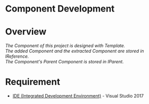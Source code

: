 # Component Development

**Overview**
====
*The Component of this project is designed with Template.*<br>
*The added Component and the extracted Component are stored in IReference.*<br>
*The Component's Parent Component is stored in IParent.*<br>

**Requirement**
====
*  [IDE (Integrated Development Environment)](https://my.visualstudio.com/Downloads?q=Visual%20Studio%202017&pgroup=) - Visual Studio 2017
